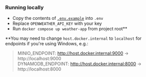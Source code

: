 ### Running locally

- Copy the contents of [`.env.example`](./src/.env.example) into `.env`
- Replace `OPENWEATHER_API_KEY` with your key
- Run `docker compose up weather-app` from project root**

**You may need to change `host.docker.internal` to `localhost` for endpoints if you're using Windows,
e.g.: 
> MINIO_ENDPOINT: http://host.docker.internal:9000 -> http://localhost:9000\
> DYNAMODB_ENDPOINT: http://host.docker.internal:8000 -> http://localhost:8000